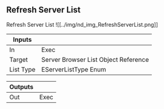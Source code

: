 ## Refresh Server List
Refresh Server List
![[../img/nd_img_RefreshServerList.png]]

|Inputs||
|--|--|
| In | Exec |
| Target | Server Browser List Object Reference |
| List Type | EServerListType Enum |

|Outputs||
|--|--|
| Out | Exec |
